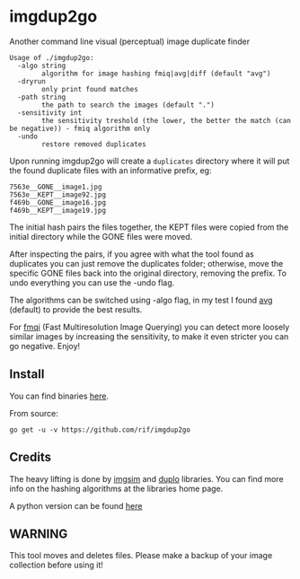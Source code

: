 # imgdup2go
Another command line visual (perceptual) image duplicate finder

```
Usage of ./imgdup2go:
  -algo string
    	algorithm for image hashing fmiq|avg|diff (default "avg")
  -dryrun
    	only print found matches
  -path string
    	the path to search the images (default ".")
  -sensitivity int
    	the sensitivity treshold (the lower, the better the match (can be negative)) - fmiq algorithm only
  -undo
    	restore removed duplicates
```

Upon running imgdup2go will create a ``duplicates`` directory where it will put the found duplicate files with an informative prefix, eg:

```
7563e__GONE__image1.jpg
7563e__KEPT__image92.jpg
f469b__GONE__image16.jpg
f469b__KEPT__image19.jpg
```

The initial hash pairs the files together, the KEPT files were copied from the initial directory while the GONE files were moved.

After inspecting the pairs, if you agree with what the tool found as duplicates you can just remove the duplicates folder; otherwise, move the specific GONE files back into the original directory, removing the prefix.
To undo everything you can use the -undo flag.

The algorithms can be switched using -algo flag, in my test I found [avg](http://www.hackerfactor.com/blog/?/archives/432-Looks-Like-It.html) (default) to provide the best results.

For [fmqi](http://grail.cs.washington.edu/projects/query/mrquery.pdf) (Fast Multiresolution Image Querying) you can detect more loosely similar images by increasing the sensitivity, to make it even stricter you can go negative. Enjoy!

## Install

You can find binaries [here](https://github.com/rif/imgdup2go/releases).

From source:
```
go get -u -v https://github.com/rif/imgdup2go
```
## Credits
The heavy lifting is done by [imgsim](https://github.com/Nr90/imgsim) and [duplo](https://github.com/rivo/duplo) libraries. You can find more info on the hashing algorithms at the libraries home page.

A python version can be found [here](https://github.com/rif/imgdup)

## WARNING
This tool moves and deletes files. Please make a backup of your image collection before using it!
